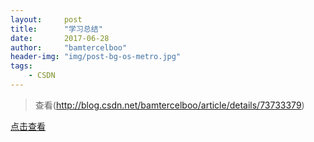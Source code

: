 ```yaml
---
layout:     post
title:      "学习总结"
date:       2017-06-28
author:     "bamtercelboo"
header-img: "img/post-bg-os-metro.jpg"
tags:
    - CSDN
---
```


> 查看(http://blog.csdn.net/bamtercelboo/article/details/73733379)


<div>
  <a href="http://blog.csdn.net/bamtercelboo/article/details/73733379">点击查看</a>
</div>
